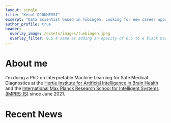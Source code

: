 ```yaml
---
layout: single
title: "Kerol DJOUMESSI"
excerpt: "Data Scientist based in Tübingen. Looking for new career opportunities."
author_profile: true
header:
  overlay_image: /assets/images/tuebingen.jpeg
  overlay_filter: 0.5 # same as adding an opacity of 0.5 to a black background
---
```

# About me
I'm doing a PhD on Interpretable Machine Learning for Safe Medical Diagnostics at the [Hertie Institute for Artificial Intelligence in Brain Health](https://hertie.ai/data-science/research-groups) and the [International Max Planck Research School for Intelligent Systems (IMPRS-IS)](https://imprs.is.mpg.de/scholars) since June 2021.
 
# Recent News
